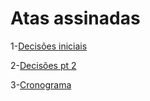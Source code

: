 # Atas assinadas

1-[Decisões iniciais](https://unbbr-my.sharepoint.com/:b:/g/personal/211029497_aluno_unb_br/ET70WWU2w4lEvpnx2HB1lqUB9ggQfThyfPpFeqAKbHE2zA?e=k6cl5W) <p>
2-[Decisões pt 2](https://unbbr-my.sharepoint.com/:b:/g/personal/211029497_aluno_unb_br/EamdHFfd97NGqrK_areBWAQBETXifyiiKS2kaz69STILLA?e=ss4bv9) <p>
3-[Cronograma](https://unbbr-my.sharepoint.com/:b:/g/personal/211029497_aluno_unb_br/EV0-Xe9g2YhLveIGywPPZjgBZJ8H9eswDfB2FZbJZsZUSw?e=9xpOZS)

